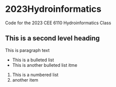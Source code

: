 # 2023Hydroinformatics

Code for the 2023 CEE 6110 Hydroinformatics Class

## This is a second level heading

This is paragraph text

* This is a bulleted list
* This is another bulleted list itme

1. This is a numbered list
2. another item


